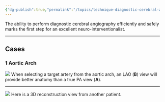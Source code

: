 ```yaml
---
{"dg-publish":true,"permalink":"/topics/technique-diagnostic-cerebral-angiography/","tags":["DSA","technique"],"created":"2023-11-27T20:54:50.000-08:00","updated":"2024-06-04T12:03:40.144-07:00"}
---
```



The ability to perform diagnostic cerebral angiography efficiently and safely marks the first step for an excellent neuro-interventionalist.

---

## Cases

### 1 Aortic Arch

![](https://i.imgur.com/HpSYcZe.jpg)
When selecting a target artery from the aortic arch, an LAO (**B**) view will provide better anatomy than a true PA view (**A**).

---

![](https://i.imgur.com/T0V24Tp.jpeg)
Here is a 3D reconstruction view from another patient.